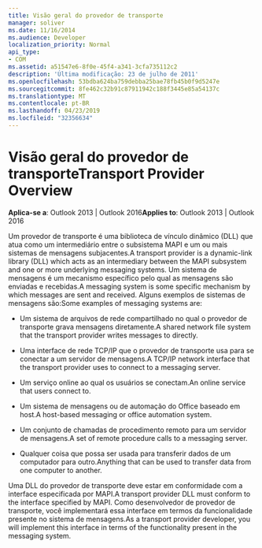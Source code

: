 ```yaml
---
title: Visão geral do provedor de transporte
manager: soliver
ms.date: 11/16/2014
ms.audience: Developer
localization_priority: Normal
api_type:
- COM
ms.assetid: a51547e6-8f0e-45f4-a341-3cfa735112c2
description: 'Última modificação: 23 de julho de 2011'
ms.openlocfilehash: 53bdba624ba759debba25bae78fb45b0f9d5247e
ms.sourcegitcommit: 8fe462c32b91c87911942c188f3445e85a54137c
ms.translationtype: MT
ms.contentlocale: pt-BR
ms.lasthandoff: 04/23/2019
ms.locfileid: "32356634"
---
```

# <a name="transport-provider-overview"></a><span data-ttu-id="e1bf0-103">Visão geral do provedor de transporte</span><span class="sxs-lookup"><span data-stu-id="e1bf0-103">Transport Provider Overview</span></span>

  
  
<span data-ttu-id="e1bf0-104">**Aplica-se a**: Outlook 2013 | Outlook 2016</span><span class="sxs-lookup"><span data-stu-id="e1bf0-104">**Applies to**: Outlook 2013 | Outlook 2016</span></span> 
  
<span data-ttu-id="e1bf0-105">Um provedor de transporte é uma biblioteca de vínculo dinâmico (DLL) que atua como um intermediário entre o subsistema MAPI e um ou mais sistemas de mensagens subjacentes.</span><span class="sxs-lookup"><span data-stu-id="e1bf0-105">A transport provider is a dynamic-link library (DLL) which acts as an intermediary between the MAPI subsystem and one or more underlying messaging systems.</span></span> <span data-ttu-id="e1bf0-106">Um sistema de mensagens é um mecanismo específico pelo qual as mensagens são enviadas e recebidas.</span><span class="sxs-lookup"><span data-stu-id="e1bf0-106">A messaging system is some specific mechanism by which messages are sent and received.</span></span> <span data-ttu-id="e1bf0-107">Alguns exemplos de sistemas de mensagens são:</span><span class="sxs-lookup"><span data-stu-id="e1bf0-107">Some examples of messaging systems are:</span></span>
  
- <span data-ttu-id="e1bf0-108">Um sistema de arquivos de rede compartilhado no qual o provedor de transporte grava mensagens diretamente.</span><span class="sxs-lookup"><span data-stu-id="e1bf0-108">A shared network file system that the transport provider writes messages to directly.</span></span>
    
- <span data-ttu-id="e1bf0-109">Uma interface de rede TCP/IP que o provedor de transporte usa para se conectar a um servidor de mensagens.</span><span class="sxs-lookup"><span data-stu-id="e1bf0-109">A TCP/IP network interface that the transport provider uses to connect to a messaging server.</span></span>
    
- <span data-ttu-id="e1bf0-110">Um serviço online ao qual os usuários se conectam.</span><span class="sxs-lookup"><span data-stu-id="e1bf0-110">An online service that users connect to.</span></span>
    
- <span data-ttu-id="e1bf0-111">Um sistema de mensagens ou de automação do Office baseado em host.</span><span class="sxs-lookup"><span data-stu-id="e1bf0-111">A host-based messaging or office automation system.</span></span>
    
- <span data-ttu-id="e1bf0-112">Um conjunto de chamadas de procedimento remoto para um servidor de mensagens.</span><span class="sxs-lookup"><span data-stu-id="e1bf0-112">A set of remote procedure calls to a messaging server.</span></span>
    
- <span data-ttu-id="e1bf0-113">Qualquer coisa que possa ser usada para transferir dados de um computador para outro.</span><span class="sxs-lookup"><span data-stu-id="e1bf0-113">Anything that can be used to transfer data from one computer to another.</span></span>
    
<span data-ttu-id="e1bf0-114">Uma DLL do provedor de transporte deve estar em conformidade com a interface especificada por MAPI.</span><span class="sxs-lookup"><span data-stu-id="e1bf0-114">A transport provider DLL must conform to the interface specified by MAPI.</span></span> <span data-ttu-id="e1bf0-115">Como desenvolvedor de provedor de transporte, você implementará essa interface em termos da funcionalidade presente no sistema de mensagens.</span><span class="sxs-lookup"><span data-stu-id="e1bf0-115">As a transport provider developer, you will implement this interface in terms of the functionality present in the messaging system.</span></span>
  

